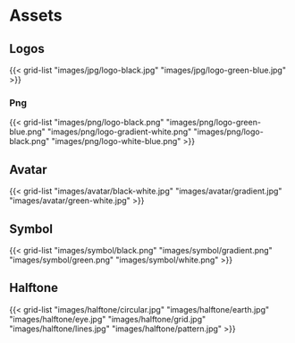 
# Assets

## Logos

{{< grid-list "images/jpg/logo-black.jpg" "images/jpg/logo-green-blue.jpg" >}}

### Png

{{< grid-list "images/png/logo-black.png" "images/png/logo-green-blue.png" "images/png/logo-gradient-white.png" "images/png/logo-black.png" "images/png/logo-white-blue.png" >}}

## Avatar
{{< grid-list "images/avatar/black-white.jpg" "images/avatar/gradient.jpg" "images/avatar/green-white.jpg" >}}

## Symbol
{{< grid-list "images/symbol/black.png" "images/symbol/gradient.png" "images/symbol/green.png" "images/symbol/white.png" >}}

## Halftone
{{< grid-list "images/halftone/circular.jpg" "images/halftone/earth.jpg" "images/halftone/eye.jpg" "images/halftone/grid.jpg" "images/halftone/lines.jpg" "images/halftone/pattern.jpg" >}}
